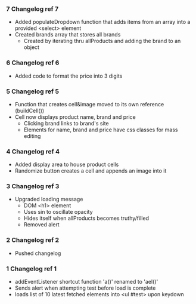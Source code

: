 ### 7 Changelog ref 7
- Added populateDropdown function that adds items from an array into a provided \<select> element
- Created brands array that stores all brands
    - Created by iterating thru allProducts and adding the brand to an object

### 6 Changelog ref 6
- Added code to format the price into 3 digits

### 5 Changelog ref 5
- Function that creates cell&image moved to its own reference (buildCell())
- Cell now displays product name, brand and price
    - Clicking brand links to brand's site
    - Elements for name, brand and price have css classes for mass editing

### 4 Changelog ref 4
- Added display area to house product cells
- Randomize button creates a cell and appends an image into it

### 3 Changelog ref 3
- Upgraded loading message
    - DOM \<h1> element
    - Uses sin to oscillate opacity
    - Hides itself when allProducts becomes truthy/filled
    - Removed alert

### 2 Changelog ref 2
- Pushed changelog

### 1 Changelog ref 1
- addEventListener shortcut function 'a()' renamed to 'ael()'
- Sends alert when attempting test before load is complete
- loads list of 10 latest fetched elements into \<ul \#test> upon keydown